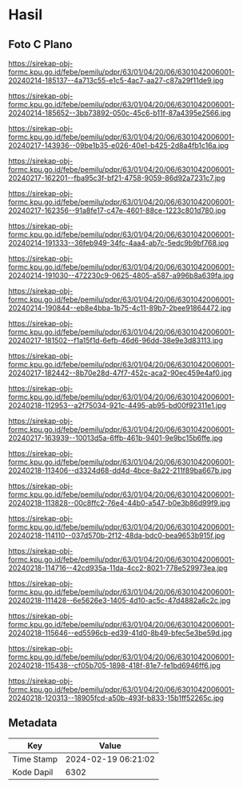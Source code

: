 # Hasil

## Foto C Plano

https://sirekap-obj-formc.kpu.go.id/febe/pemilu/pdpr/63/01/04/20/06/6301042006001-20240214-185137--4a713c55-e1c5-4ac7-aa27-c87a29f11de9.jpg

https://sirekap-obj-formc.kpu.go.id/febe/pemilu/pdpr/63/01/04/20/06/6301042006001-20240214-185652--3bb73892-050c-45c6-b11f-87a4395e2566.jpg

https://sirekap-obj-formc.kpu.go.id/febe/pemilu/pdpr/63/01/04/20/06/6301042006001-20240217-143936--09be1b35-e026-40e1-b425-2d8a4fb1c16a.jpg

https://sirekap-obj-formc.kpu.go.id/febe/pemilu/pdpr/63/01/04/20/06/6301042006001-20240217-162201--fba95c3f-bf21-4758-9059-86d92a7231c7.jpg

https://sirekap-obj-formc.kpu.go.id/febe/pemilu/pdpr/63/01/04/20/06/6301042006001-20240217-162356--91a8fe17-c47e-4601-88ce-1223c801d780.jpg

https://sirekap-obj-formc.kpu.go.id/febe/pemilu/pdpr/63/01/04/20/06/6301042006001-20240214-191333--36feb949-34fc-4aa4-ab7c-5edc9b9bf768.jpg

https://sirekap-obj-formc.kpu.go.id/febe/pemilu/pdpr/63/01/04/20/06/6301042006001-20240214-191030--472230c9-0625-4805-a587-a996b8a639fa.jpg

https://sirekap-obj-formc.kpu.go.id/febe/pemilu/pdpr/63/01/04/20/06/6301042006001-20240214-190844--eb8e4bba-1b75-4c11-89b7-2bee91864472.jpg

https://sirekap-obj-formc.kpu.go.id/febe/pemilu/pdpr/63/01/04/20/06/6301042006001-20240217-181502--f1a15f1d-6efb-46d6-96dd-38e9e3d83113.jpg

https://sirekap-obj-formc.kpu.go.id/febe/pemilu/pdpr/63/01/04/20/06/6301042006001-20240217-182442--8b70e28d-47f7-452c-aca2-90ec459e4af0.jpg

https://sirekap-obj-formc.kpu.go.id/febe/pemilu/pdpr/63/01/04/20/06/6301042006001-20240218-112953--a2f75034-921c-4495-ab95-bd00f92311e1.jpg

https://sirekap-obj-formc.kpu.go.id/febe/pemilu/pdpr/63/01/04/20/06/6301042006001-20240217-163939--10013d5a-6ffb-461b-9401-9e9bc15b6ffe.jpg

https://sirekap-obj-formc.kpu.go.id/febe/pemilu/pdpr/63/01/04/20/06/6301042006001-20240218-113406--d3324d68-dd4d-4bce-8a22-211f89ba667b.jpg

https://sirekap-obj-formc.kpu.go.id/febe/pemilu/pdpr/63/01/04/20/06/6301042006001-20240218-113828--00c8ffc2-76e4-44b0-a547-b0e3b86d99f9.jpg

https://sirekap-obj-formc.kpu.go.id/febe/pemilu/pdpr/63/01/04/20/06/6301042006001-20240218-114110--037d570b-2f12-48da-bdc0-bea9653b915f.jpg

https://sirekap-obj-formc.kpu.go.id/febe/pemilu/pdpr/63/01/04/20/06/6301042006001-20240218-114716--42cd935a-11da-4cc2-8021-778e529973ea.jpg

https://sirekap-obj-formc.kpu.go.id/febe/pemilu/pdpr/63/01/04/20/06/6301042006001-20240218-111428--6e5626e3-1405-4d10-ac5c-47d4882a6c2c.jpg

https://sirekap-obj-formc.kpu.go.id/febe/pemilu/pdpr/63/01/04/20/06/6301042006001-20240218-115646--ed5596cb-ed39-41d0-8b49-bfec5e3be59d.jpg

https://sirekap-obj-formc.kpu.go.id/febe/pemilu/pdpr/63/01/04/20/06/6301042006001-20240218-115438--cf05b705-1898-418f-81e7-fe1bd6946ff6.jpg

https://sirekap-obj-formc.kpu.go.id/febe/pemilu/pdpr/63/01/04/20/06/6301042006001-20240218-120313--18905fcd-a50b-493f-b833-15b1ff52265c.jpg


## Metadata

| Key        | Value               |
| ---------- | ------------------- |
| Time Stamp | 2024-02-19 06:21:02 |
| Kode Dapil | 6302                |




